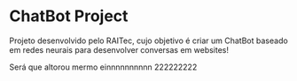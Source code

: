 # ChatBot Project
 Projeto desenvolvido pelo RAITec, cujo objetivo é criar um ChatBot baseado em redes neurais para desenvolver conversas em websites!


 Será que altorou mermo einnnnnnnnnn 222222222
 
